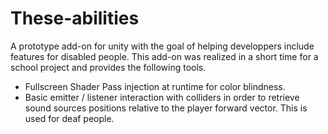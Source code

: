 # These-abilities
A prototype add-on for unity with the goal of helping developpers include features for disabled people.
This add-on was realized in a short time for a school project and provides the following tools.

- Fullscreen Shader Pass injection at runtime for color blindness.
- Basic emitter / listener interaction with colliders in order to retrieve sound sources positions relative to the player
forward vector. This is used for deaf people.
